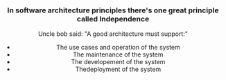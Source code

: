 <h3 align="center"> In software architecture principles there's one great principle called <span textDecoration="underline">Independence</span> </h3>

<p align="center">Uncle bob said: "A good architecture must support:"</p>

<div align="center">
  <ul>
    <li>The use cases and operation of the system</li>
    <li>The maintenance of the system</li>
    <li>The developement of the system</li>
    <li>Thedeployment of the system</li>
  </ul>
</div>

  
